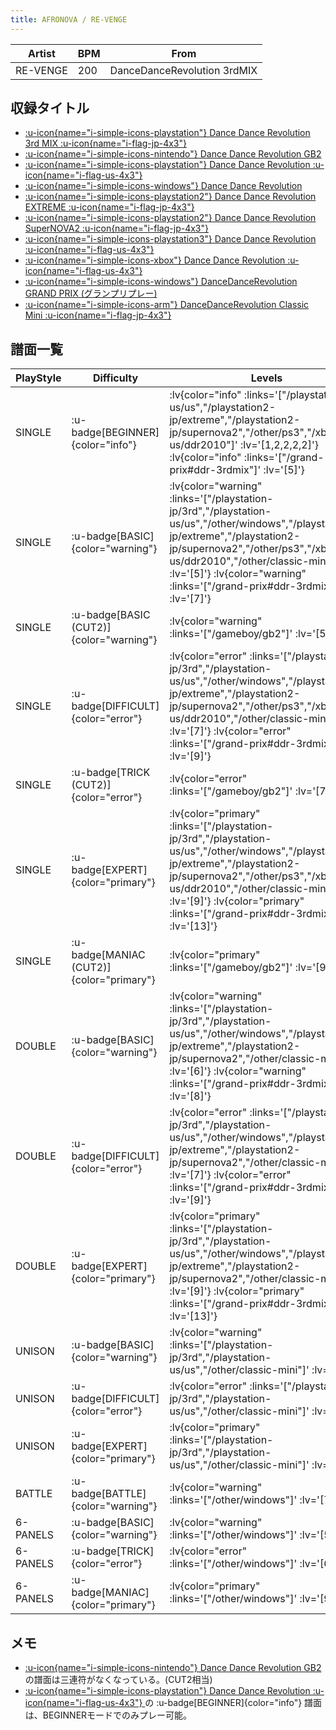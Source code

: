 ```yaml
---
title: AFRONOVA / RE-VENGE
---
```


|Artist|BPM|From|
|------|---|----|
|RE-VENGE|200|DanceDanceRevolution 3rdMIX|

## 収録タイトル

- [ :u-icon{name="i-simple-icons-playstation"} Dance Dance Revolution 3rd MIX :u-icon{name="i-flag-jp-4x3"} ](/playstation-jp/3rd)
- [ :u-icon{name="i-simple-icons-nintendo"} Dance Dance Revolution GB2](/gameboy/gb2)
- [ :u-icon{name="i-simple-icons-playstation"} Dance Dance Revolution :u-icon{name="i-flag-us-4x3"} ](/playstation-us/us)
- [ :u-icon{name="i-simple-icons-windows"} Dance Dance Revolution](/other/windows)
- [ :u-icon{name="i-simple-icons-playstation2"} Dance Dance Revolution EXTREME :u-icon{name="i-flag-jp-4x3"} ](/playstation2-jp/extreme)
- [ :u-icon{name="i-simple-icons-playstation2"} Dance Dance Revolution SuperNOVA2 :u-icon{name="i-flag-jp-4x3"} ](/playstation2-jp/supernova2)
- [ :u-icon{name="i-simple-icons-playstation3"} Dance Dance Revolution :u-icon{name="i-flag-us-4x3"} ](/other/ps3)
- [ :u-icon{name="i-simple-icons-xbox"} Dance Dance Revolution :u-icon{name="i-flag-us-4x3"} ](/xbox360-us/ddr2010)
- [ :u-icon{name="i-simple-icons-windows"} DanceDanceRevolution GRAND PRIX (グランプリプレー)](/grand-prix#ddr-3rdmix)
- [ :u-icon{name="i-simple-icons-arm"} DanceDanceRevolution Classic Mini :u-icon{name="i-flag-jp-4x3"} ](/other/classic-mini)

## 譜面一覧

|PlayStyle|Difficulty|Levels|Notes|Movie|
|---------|----------|------|-----|-----|
|SINGLE| :u-badge[BEGINNER]{color="info"} | :lv{color="info" :links='["/playstation-us/us","/playstation2-jp/extreme","/playstation2-jp/supernova2","/other/ps3","/xbox360-us/ddr2010"]' :lv='[1,2,2,2,2]'}  :lv{color="info" :links='["/grand-prix#ddr-3rdmix"]' :lv='[5]'} |108/0||
|SINGLE| :u-badge[BASIC]{color="warning"} | :lv{color="warning" :links='["/playstation-jp/3rd","/playstation-us/us","/other/windows","/playstation2-jp/extreme","/playstation2-jp/supernova2","/other/ps3","/xbox360-us/ddr2010","/other/classic-mini"]' :lv='[5]'}  :lv{color="warning" :links='["/grand-prix#ddr-3rdmix"]' :lv='[7]'} |214/0||
|SINGLE| :u-badge[BASIC (CUT2)]{color="warning"} | :lv{color="warning" :links='["/gameboy/gb2"]' :lv='[5]'} |210/0||
|SINGLE| :u-badge[DIFFICULT]{color="error"} | :lv{color="error" :links='["/playstation-jp/3rd","/playstation-us/us","/other/windows","/playstation2-jp/extreme","/playstation2-jp/supernova2","/other/ps3","/xbox360-us/ddr2010","/other/classic-mini"]' :lv='[7]'}  :lv{color="error" :links='["/grand-prix#ddr-3rdmix"]' :lv='[9]'} |244/0||
|SINGLE| :u-badge[TRICK (CUT2)]{color="error"} | :lv{color="error" :links='["/gameboy/gb2"]' :lv='[7]'} |240/0||
|SINGLE| :u-badge[EXPERT]{color="primary"} | :lv{color="primary" :links='["/playstation-jp/3rd","/playstation-us/us","/other/windows","/playstation2-jp/extreme","/playstation2-jp/supernova2","/other/ps3","/xbox360-us/ddr2010","/other/classic-mini"]' :lv='[9]'}  :lv{color="primary" :links='["/grand-prix#ddr-3rdmix"]' :lv='[13]'} |370/0||
|SINGLE| :u-badge[MANIAC (CUT2)]{color="primary"} | :lv{color="primary" :links='["/gameboy/gb2"]' :lv='[9]'} |360/0||
|DOUBLE| :u-badge[BASIC]{color="warning"} | :lv{color="warning" :links='["/playstation-jp/3rd","/playstation-us/us","/other/windows","/playstation2-jp/extreme","/playstation2-jp/supernova2","/other/classic-mini"]' :lv='[6]'}  :lv{color="warning" :links='["/grand-prix#ddr-3rdmix"]' :lv='[8]'} |233/0||
|DOUBLE| :u-badge[DIFFICULT]{color="error"} | :lv{color="error" :links='["/playstation-jp/3rd","/playstation-us/us","/other/windows","/playstation2-jp/extreme","/playstation2-jp/supernova2","/other/classic-mini"]' :lv='[7]'}  :lv{color="error" :links='["/grand-prix#ddr-3rdmix"]' :lv='[9]'} |245/0||
|DOUBLE| :u-badge[EXPERT]{color="primary"} | :lv{color="primary" :links='["/playstation-jp/3rd","/playstation-us/us","/other/windows","/playstation2-jp/extreme","/playstation2-jp/supernova2","/other/classic-mini"]' :lv='[9]'}  :lv{color="primary" :links='["/grand-prix#ddr-3rdmix"]' :lv='[13]'} |357/0||
|UNISON| :u-badge[BASIC]{color="warning"} | :lv{color="warning" :links='["/playstation-jp/3rd","/playstation-us/us","/other/classic-mini"]' :lv='[5]'} |||
|UNISON| :u-badge[DIFFICULT]{color="error"} | :lv{color="error" :links='["/playstation-jp/3rd","/playstation-us/us","/other/classic-mini"]' :lv='[7]'} |||
|UNISON| :u-badge[EXPERT]{color="primary"} | :lv{color="primary" :links='["/playstation-jp/3rd","/playstation-us/us","/other/classic-mini"]' :lv='[9]'} |||
|BATTLE| :u-badge[BATTLE]{color="warning"} | :lv{color="warning" :links='["/other/windows"]' :lv='[7]'} |||
|6-PANELS| :u-badge[BASIC]{color="warning"} | :lv{color="warning" :links='["/other/windows"]' :lv='[5]'} |216/0||
|6-PANELS| :u-badge[TRICK]{color="error"} | :lv{color="error" :links='["/other/windows"]' :lv='[6]'} |235/0||
|6-PANELS| :u-badge[MANIAC]{color="primary"} | :lv{color="primary" :links='["/other/windows"]' :lv='[9]'} |374/0||

## メモ

- [ :u-icon{name="i-simple-icons-nintendo"} Dance Dance Revolution GB2](/gameboy/gb2)の譜面は三連符がなくなっている。(CUT2相当)
- [ :u-icon{name="i-simple-icons-playstation"} Dance Dance Revolution :u-icon{name="i-flag-us-4x3"} ](/playstation-us/us)の :u-badge[BEGINNER]{color="info"} 譜面は、BEGINNERモードでのみプレー可能。
